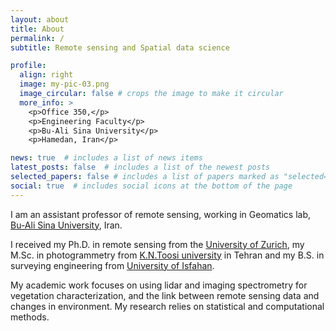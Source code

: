 ```yaml
---
layout: about
title: About
permalink: /
subtitle: Remote sensing and Spatial data science

profile:
  align: right
  image: my-pic-03.png
  image_circular: false # crops the image to make it circular
  more_info: >
    <p>Office 350,</p>
    <p>Engineering Faculty</p>
    <p>Bu-Ali Sina University</p>
    <p>Hamedan, Iran</p>

news: true  # includes a list of news items
latest_posts: false  # includes a list of the newest posts
selected_papers: false # includes a list of papers marked as "selected={true}"
social: true  # includes social icons at the bottom of the page
---
```


I am an assistant professor of remote sensing, working in Geomatics lab, [Bu-Ali Sina University](https://www.basu.ac.ir/), Iran. 

I received my Ph.D. in remote sensing from the [University of Zurich](https://www.uzh.ch/en.html), my M.Sc. in photogrammetry from [K.N.Toosi university](https://kntu.ac.ir/index.aspx?lang=2&sub=39) in Tehran and my B.S. in surveying engineering from [University of Isfahan](https://www.ui.ac.ir/en).

My academic work focuses on using lidar and imaging spectrometry for vegetation characterization, and the link between remote sensing data and changes in environment. My research relies on statistical and computational methods.
